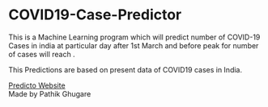 # COVID19-Case-Predictor
This is a Machine Learning program which will predict number of COVID-19 Cases in india at particular day after 1st March and before peak for number of cases will reach .
<p>This Predictions are based on present data of COVID19 cases in India.</p>
<a href="https://predicto.netlify.app/" target="_blank">Predicto Website</a><br>
Made by Pathik Ghugare
